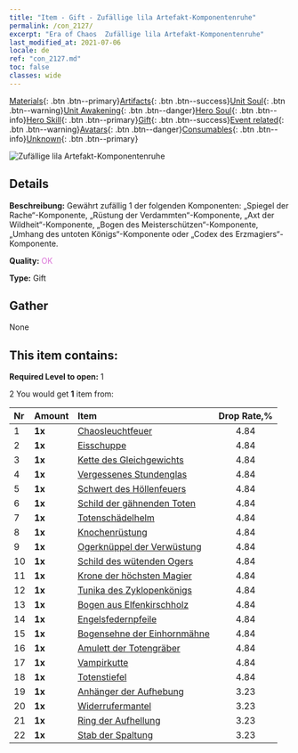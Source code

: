```yaml
---
title: "Item - Gift - Zufällige lila Artefakt-Komponentenruhe"
permalink: /con_2127/
excerpt: "Era of Chaos  Zufällige lila Artefakt-Komponentenruhe"
last_modified_at: 2021-07-06
locale: de
ref: "con_2127.md"
toc: false
classes: wide
---
```

 [Materials](/ItemsDE/){: .btn .btn--primary}[Artifacts](/ItemsDE/Artifacts/){: .btn .btn--success}[Unit Soul](/ItemsDE/UnitSoul/){: .btn .btn--warning}[Unit Awakening](/ItemsDE/UnitAwakening/){: .btn .btn--danger}[Hero Soul](/ItemsDE/HeroSoul/){: .btn .btn--info}[Hero Skill](/ItemsDE/HeroSkill/){: .btn .btn--primary}[Gift](/ItemsDE/Gift/){: .btn .btn--success}[Event related](/ItemsDE/Events/){: .btn .btn--warning}[Avatars](/ItemsDE/Avatars/){: .btn .btn--danger}[Consumables](/ItemsDE/Consumables/){: .btn .btn--info}[Unknown](/ItemsDE/Unknown/){: .btn .btn--primary}

 ![Zufällige lila Artefakt-Komponentenruhe](/images/t/i_907046.png)

## Details
 **Beschreibung:** Gewährt zufällig 1 der folgenden Komponenten: „Spiegel der Rache“-Komponente, „Rüstung der Verdammten“-Komponente, „Axt der Wildheit“-Komponente, „Bogen des Meisterschützen“-Komponente, „Umhang des untoten Königs“-Komponente oder „Codex des Erzmagiers“-Komponente.

 **Quality:** <span style="color: #DA70D6">OK</span>

 **Type:** Gift

## Gather

  None

## This item contains:

 **Required Level to open:** 1

 2 You would get **1** item  from:

  | Nr | Amount |     Item    | Drop Rate,% |
  |:---|:-------|:------------|:---------:|
  | 1 |  **1x** | [Chaosleuchtfeuer](/ItemsDE/art_140/) | 4.84 | 
  | 2 |  **1x** | [Eisschuppe](/ItemsDE/art_141/) | 4.84 | 
  | 3 |  **1x** | [Kette des Gleichgewichts](/ItemsDE/art_142/) | 4.84 | 
  | 4 |  **1x** | [Vergessenes Stundenglas](/ItemsDE/art_143/) | 4.84 | 
  | 5 |  **1x** | [Schwert des Höllenfeuers](/ItemsDE/art_121/) | 4.84 | 
  | 6 |  **1x** | [Schild der gähnenden Toten](/ItemsDE/art_122/) | 4.84 | 
  | 7 |  **1x** | [Totenschädelhelm](/ItemsDE/art_123/) | 4.84 | 
  | 8 |  **1x** | [Knochenrüstung](/ItemsDE/art_124/) | 4.84 | 
  | 9 |  **1x** | [Ogerknüppel der Verwüstung](/ItemsDE/art_125/) | 4.84 | 
  | 10 |  **1x** | [Schild des wütenden Ogers](/ItemsDE/art_126/) | 4.84 | 
  | 11 |  **1x** | [Krone der höchsten Magier](/ItemsDE/art_127/) | 4.84 | 
  | 12 |  **1x** | [Tunika des Zyklopenkönigs](/ItemsDE/art_128/) | 4.84 | 
  | 13 |  **1x** | [Bogen aus Elfenkirschholz](/ItemsDE/art_103/) | 4.84 | 
  | 14 |  **1x** | [Engelsfedernpfeile](/ItemsDE/art_104/) | 4.84 | 
  | 15 |  **1x** | [Bogensehne der Einhornmähne](/ItemsDE/art_105/) | 4.84 | 
  | 16 |  **1x** | [Amulett der Totengräber](/ItemsDE/art_129/) | 4.84 | 
  | 17 |  **1x** | [Vampirkutte](/ItemsDE/art_130/) | 4.84 | 
  | 18 |  **1x** | [Totenstiefel](/ItemsDE/art_131/) | 4.84 | 
  | 19 |  **1x** | [Anhänger der Aufhebung](/ItemsDE/art_136/) | 3.23 | 
  | 20 |  **1x** | [Widerrufermantel](/ItemsDE/art_137/) | 3.23 | 
  | 21 |  **1x** | [Ring der Aufhellung](/ItemsDE/art_138/) | 3.23 | 
  | 22 |  **1x** | [Stab der Spaltung](/ItemsDE/art_139/) | 3.23 | 
